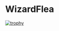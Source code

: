 # WizardFlea
[![trophy](https://github-profile-trophy.vercel.app/?username=WizardFlea-ES&theme=onedark)](https://github.com/ryo-ma/github-profile-trophy)
